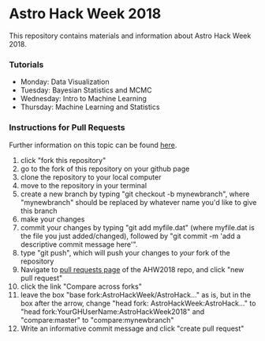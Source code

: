 # Astro Hack Week 2018

This repository contains materials and information about 
Astro Hack Week 2018.

### Tutorials
* Monday: Data Visualization
* Tuesday: Bayesian Statistics and MCMC
* Wednesday: Intro to Machine Learning
* Thursday: Machine Learning and Statistics

### Instructions for Pull Requests

Further information on this topic can be found [here](https://help.github.com/articles/creating-a-pull-request-from-a-fork/).

1. click "fork this repository"
2. go to the fork of this repository on your github page
3. clone the repository to your local computer
4. move to the repository in your terminal
5. create a new branch by typing "git checkout -b mynewbranch", where "mynewbranch" should be replaced by whatever name you'd like to give this branch
6. make your changes
7. commit your changes by typing "git add myfile.dat" (where myfile.dat is the file you just added/changed), followed by "git commit -m 'add a descriptive commit message here'".
8. type "git push", which will push your changes to *your* fork of the repository
9. Navigate to [pull requests page](https://github.com/AstroHackWeek/AstroHackWeek2018/pulls) of the AHW2018 repo, and click "new pull request"
10. click the link "Compare across forks"
11.  leave the box "base fork:AstroHackWeek/AstroHack..." as is, but in the box after the arrow, change "head fork: AstroHackWeek:AstroHack..." to "head fork:YourGHUserName:AstroHackWeek2018" and "compare:master" to "compare:mynewbranch"
12. Write an informative commit message and click "create pull request"


